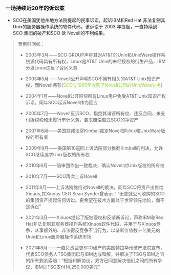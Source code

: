 ### 一场持续近20年的诉讼案

- SCO在美国犹他州地方法院提起的民事诉讼，起诉IBM和Red Hat 非法复制其Unix的服务器操作系统的软件代码。该诉讼于 2003 年提起，一直持续到SCO 集团的破产和SCO 诉 Novell的不利结果。

> 案例时间线：
>- 2003年3月——SCO GROUP声称其对AT&T的Unix和UnixWare操作系统源代码具有所有权，Linux是AT&T Unix的未经授权的衍生产品，IBM分发Linux违反了合同义务
>
>- 2003年5月——Novell公开声明SCO不拥有相关的AT&T Unix知识产权，而Novell拥有(<font color=#9ACD32>SCO与1995年收购了Novell公司的UnixWare业务</font>)
>
>- 2004年1月——Novell公开赔偿所有Linux用户免受AT&T Unix知识产权诉讼。同年SCO起诉Novell作为回应
>
>- 2005年7月——Novell反诉SCO，指控其诽谤所有权、违反合同、未支付版权税和未履行审计义务，要求赔偿超过SCO的净资产
>
>- 2007年8月——美国联邦法官Kimball裁定Novell是Unix和UnixWare版权的所有者
>
>- 2009年8月——美国第10巡回上诉法院部分推翻Kimball的判决，允许SCO继续追求Unix版权的所有权
>
>- 2010年6月——陪审团作出一致裁决，确认Novell对Unix版权的所有权
>
>- 2010年7月——SCO再次上诉Novell
>
>- 2011年8月——上诉法院维持对Novell的裁决，同年SCO将资产出售给Xinuos,其Xinous CEO Sean Synder曾表示：“无意就公司收购的SCO的集团资产提起任何诉讼。更希望在技术方面处于世界领先地位，而不是诉讼”
>
>- 2021年3月——Xinuos提起了版权侵权和反垄断诉讼，声称IBM和Red Hat非法复制其服务器操作系统Xinuos软件代码，并用于与Xinuos竞争，从事额外的、非法得反竞争不当行为，以垄断价值数十亿美元的Unix和Linux服务器操作系统市场
>
>- 2021年8月——一直负责监督SCO破产的美国特拉华州破产法院宣布，代表SCO债务人TSG集团已与IBM达成和解，并解决了TSG与IBM之间的所有剩余索赔：“根据和解协议，双方已同意解决他们之间的所有争议，IBM向TSG支付14,250,000美元”

